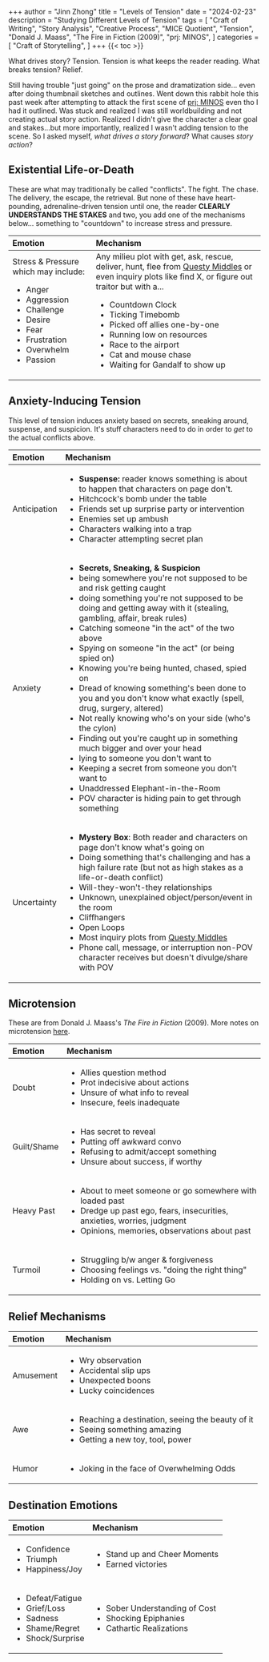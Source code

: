 +++
author = "Jinn Zhong"
title = "Levels of Tension"
date = "2024-02-23"
description = "Studying Different Levels of Tension"
tags = [
    "Craft of Writing",
    "Story Analysis",
    "Creative Process",
    "MICE Quotient",
    "Tension",
    "Donald J. Maass",
    "The Fire in Fiction (2009)",
    "prj: MINOS",
]
categories = [
    "Craft of Storytelling",
]
+++
{{< toc >}}

What drives story? Tension. Tension is what keeps the reader reading. What breaks tension? Relief.

Still having trouble "just going" on the prose and dramatization side... even after doing thumbnail sketches and outlines. Went down this rabbit hole this past week after attempting to attack the first scene of [prj: MINOS](https://journal.jinnzhong.com/tags/prj-minos/) even tho I had it outlined. Was stuck and realized I was still worldbuilding and not creating actual story action. Realized I didn't give the character a clear goal and stakes...but more importantly, realized I wasn't adding tension to the scene. So I asked myself, _what drives a story forward_? What causes _story action_? 

## Existential Life-or-Death

These  are what may traditionally be called "conflicts". The fight. The chase. The delivery, the escape, the retrieval. But none of these have heart-pounding, adrenaline-driven tension until one, the reader **CLEARLY UNDERSTANDS THE STAKES** and two, you add one of the mechanisms below... something to "countdown" to increase stress and pressure.

| Emotion | Mechanism |
| :--- | :--- |
| Stress & Pressure which may include: <ul><li>Anger</li><li>Aggression</li><li>Challenge</li><li>Desire</li><li>Fear</li><li>Frustration</li><li>Overwhelm</li><li>Passion</li></ul>| Any milieu plot with get, ask, rescue, deliver, hunt, flee from [Questy Middles](https://journal.jinnzhong.com/36-questy-middles/) or even inquiry plots like find X, or figure out traitor but with a... <ul><li>Countdown Clock</li><li>Ticking Timebomb</li><li>Picked off allies one-by-one</li><li>Running low on resources</li><li>Race to the airport</li><li>Cat and mouse chase</li><li>Waiting for Gandalf to show up</li></ul> |

## Anxiety-Inducing Tension

This level of tension induces anxiety based on secrets, sneaking around, suspense, and suspicion. It's stuff characters need to do in order to _get_ to the actual conflicts above.

| Emotion | Mechanism |
| :--- | :--- |
| Anticipation | <ul><li>**Suspense:** reader knows something is about to happen that characters on page don't.</li><li>Hitchcock's bomb under the table</li><li>Friends set up surprise party or intervention</li><li>Enemies set up ambush</li><li>Characters walking into a trap</li><li>Character attempting secret plan</li></ul> |
| Anxiety | <ul><li>**Secrets, Sneaking, & Suspicion**</li><li>being somewhere you're not supposed to be and risk getting caught</li><li>doing something you're not supposed to be doing and getting away with it (stealing, gambling, affair, break rules)</li><li>Catching someone "in the act" of the two above</li><li>Spying on someone "in the act" (or being spied on)</li><li>Knowing you're being hunted, chased, spied on</li><li>Dread of knowing something's been done to you and you don't know what exactly (spell, drug, surgery, altered)</li><li>Not really knowing who's on your side (who's the cylon)</li><li>Finding out you're caught up in something much bigger and over your head</li><li>lying to someone you don't want to</li><li>Keeping a secret from someone you don't want to</li><li>Unaddressed Elephant-in-the-Room</li><li>POV character is hiding pain to get through something</li></ul> |
| Uncertainty | <ul><li>**Mystery Box**: Both reader and characters on page don't know what's going on</li><li>Doing something that's challenging and has a high failure rate (but not as high stakes as a life-or-death conflict)</li><li>Will-they-won't-they relationships</li><li>Unknown, unexplained object/person/event in the room</li><li>Cliffhangers</li><li>Open Loops</li><li>Most inquiry plots from [Questy Middles](https://journal.jinnzhong.com/36-questy-middles/)</li><li>Phone call, message, or interruption non-POV character receives but doesn't divulge/share with POV</li></ul> |

## Microtension 

These are from Donald J. Maass's _The Fire in Fiction_ (2009). More notes on microtension [here](https://journal.jinnzhong.com/micro-tensions/).

| Emotion | Mechanism |
| :--- | :--- |
| Doubt | <ul><li>Allies question method</li><li>Prot indecisive about actions</li><li>Unsure of what info to reveal</li><li>Insecure, feels inadequate</ul> |
| Guilt/Shame | <ul><li>Has secret to reveal</li><li>Putting off awkward convo</li><li>Refusing to admit/accept something</li><li>Unsure about success, if worthy</li></ul> |
| Heavy Past | <ul><li>About to meet someone or go somewhere with loaded past</li><li>Dredge up past ego, fears, insecurities, anxieties, worries, judgment</li><li>Opinions, memories, observations about past</li></ul> |
| Turmoil | <ul><li>Struggling b/w anger & forgiveness</li><li>Choosing feelings vs. "doing the right thing"</li><li>Holding on vs. Letting Go</li></ul> |

## Relief Mechanisms 

| Emotion | Mechanism |
| :--- | :--- |
| Amusement | <ul><li>Wry observation</li><li>Accidental slip ups</li><li>Unexpected boons</li><li>Lucky coincidences</li></ul> |
| Awe | <ul><li>Reaching a destination, seeing the beauty of it</li><li>Seeing something amazing</li><li>Getting a new toy, tool, power</li></ul> |
| Humor | <ul><li>Joking in the face of Overwhelming Odds</li></ul> |

## Destination Emotions 
| Emotion | Mechanism |
| :--- | :--- |
| <ul><li>Confidence</li><li>Triumph</li><li>Happiness/Joy</li></ul> | <ul><li>Stand up and Cheer Moments</li><li>Earned victories</li></ul> |
| <ul><li>Defeat/Fatigue</li><li>Grief/Loss</li><li>Sadness</li><li>Shame/Regret</li><li>Shock/Surprise</li></ul> | <ul><li>Sober Understanding of Cost</li><li>Shocking Epiphanies</li><li>Cathartic Realizations</li></ul> |
